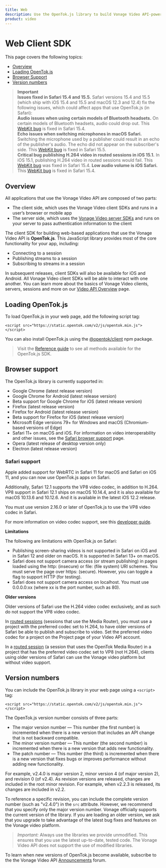 ```yaml
---
title: Web
description: Use the OpenTok.js library to build Vonage Video API-powered WebRTC video, voice & messaging communications apps for the web.
product: video
---
```


# Web Client SDK

This page covers the following topics:

* [Overview](#overview)
* [Loading OpenTok.js](#loading-opentok-js)
* [Browser Support](#browser-support)
* [Version numbers](#version-numbers)

> **Important**<br>
**Issues fixed in Safari 15.4 and 15.5.** Safari versions 15.4 and 15.5 (which ship with iOS 15.4 and 15.5 and macOS 12.3 and 12.4) fix the following issues, which could affect apps that use OpenTok.js (in Safari):<br>
**Audio issues when using certain models of Bluetooth headsets.** On certain models of Bluetooth headsets, audio could drop out. This [WebKit bug](https://bugs.webkit.org/show_bug.cgi?id=237203) is fixed in Safari 15.4.<br>
**Echo issues when switching microphones in macOS Safari.** Switching the microphone used by a publisher could result in an echo of the publisher's audio. The echo did not appear on the subscriber's side. This [WebKit bug](https://bugs.webkit.org/show_bug.cgi?id=235544) is fixed in Safari 15.5.<br>
**Critical bug publishing H.264 video in routed sessions in iOS 15.1.** In iOS 15.1, publishing H.264 video in routed sessions would fail. This [WebKit bug](https://bugs.webkit.org/show_bug.cgi?id=231505) was fixed in Safari 15.4.
**Low audio volume is iOS Safari.** This [WebKit bug](https://bugs.webkit.org/show_bug.cgi?id=230902) is fixed in Safari 15.4.

## Overview

All applications that use the Vonage Video API are composed of two parts:

* The client side, which uses the Vonage Video client SDKs and runs in a user’s browser or mobile app
* The server side, which uses the [Vonage Video server SDKs](/video/server-sdks/overview) and runs on your server to pass authentication information to the client

The client SDK for building web-based applications that use the Vonage Video API is **OpenTok.js**. This JavaScript library provides most of the core functionality for your app, including:

* Connecting to a session
* Publishing streams to a session
* Subscribing to streams in a session

In subsequent releases, client SDKs will also be available for iOS and Android. All Vonage Video client SDKs will be able to interact with one another. You can learn more about the basics of Vonage Video clients, servers, sessions and more on our [Video API Overview](/video/overview) page.

## Loading OpenTok.js

To load OpenTok.js in your web page, add the following script tag:

`<script src="https://static.opentok.com/v2/js/opentok.min.js"></script>` 

You can also install OpenTok.js using the [@opentok/client](https://www.npmjs.com/package/@opentok/client) npm package.

> Visit the [Reference guide](/sdk/stitch/video-js-reference) to see all methods available for the OpenTok.js SDK.

<!-- OPT-TODO: The current version of the OpenTok.js library can interoperate with Vonage Video apps written with version 2.21+ of the Vonage Video client SDKs:

* OpenTok Android SDK (coming soon)
* OpenTok iOS SDK (coming soon)
* [Vonage Video web client SDK](URL)
* OpenTok Windows SDK (coming soon)
* OpenTok Linux SDK (coming soon) -->

## Browser support

The OpenTok.js library is currently supported in:

* Google Chrome (latest release version)
* Google Chrome for Android (latest release version)
* Beta support for Google Chrome for iOS (latest release version)
* Firefox (latest release version)
* Firefox for Android (latest release version)
* Beta support for Firefox for iOS (latest release version)
* Microsoft Edge versions 79+ for Windows and macOS (Chromium-based versions of Edge)
* Safari 11+ on macOS and iOS. For information on video interoperability and other issues, see the [Safari browser support](#safari-support) page.
* Opera (latest release of desktop version only)
* Electron (latest release version)

### Safari support

Apple added support for WebRTC in Safari 11 for macOS and Safari on iOS 11, and you can now use OpenTok.js apps on Safari.

Additionally, Safari 12.1 supports the VP8 video codec, in addition to H.264. VP8 support in Safari 12.1 ships on macOS 10.14.4, and it is also available for macOS 10.13.6 and 10.12.6. And it is available in the latest iOS 12.2 release.

You must use version 2.16.0 or later of OpenTok.js to use the VP8 video codec in Safari.

For more information on video codec support, see this [developer guide](/video/guides/codecs).

**Limitations**

The following are limitations with OpenTok.js on Safari:

- Publishing screen-sharing videos is not supported in Safari on iOS and in Safari 12 and older on macOS. It is supported in Safari 13+ on macOS.
- Safari does not support camera access (or stream publishing) in pages loaded using the http: (insecure) or file: (file system) URI schemes. You must serve the page over https: (secure). However, you can toggle a flag to support HTTP (for testing).
- Safari does not support camera access on localhost. You must use 0.0.0.0:xx (where xx is the port number, such as 80).

**Older versions**

Older versions of Safari use the H.264 video codec exclusively, and as such do not support the VP8 video codec.

In [routed sessions](/video/guides/create-session#the-media-router-and-media-modes) (sessions that use the  Media Router), you must use a project with the preferred codec set to H.264, to have older versions of Safari be able to publish and subscribe to video. Set the preferred video codec for a project on the Project page of your Video API account.

In a [routed session](/video/guides/create-session#the-media-router-and-media-modes) (a session that uses the OpenTok Media Router) in a project that has the preferred video codec set to VP8 (not H.264), clients using older versions of Safari can use the Vonage video platform but without video support.

## Version numbers

You can include the OpenTok.js library in your web page using a `<script>` tag:

`<script src="https://static.opentok.com/v2/js/opentok.min.js"></script>`

The OpenTok.js version number consists of three parts:

* The major version number — This number (the first number) is incremented when there is a new version that includes an API change that is not backward compatible.
* The minor version number — This number (the second number) is incremented when there is a new version that adds new functionality.
* The patch number — This number (the third) is incremented when there is a new version that fixes bugs or improves performance without adding new functionality.

For example, v2.4.0 is major version 2, minor version 4 (of major version 2), and revision 0 (of v2.4). As revision versions are released, changes are included in the root minor revision. For example, when v2.2.3 is released, its changes are included in v2.2.

To reference a specific revision, you can include the complete version number (such as "v2.4.0") in the `src` attribute. However, we recommend that you specify only the major version number. Vonage officially supports the current version of the library. If you are loading an older version, we ask that you upgrade to take advantage of the latest bug fixes and features on the Vonage video platform.

>_Important:_ Always use the libraries we provide unmodified. This ensures that you use the latest up-to-date, tested code. The Vonage Video API does not support the use of modified libraries.

To learn when new versions of OpenTok.js become available, subscribe to the the Vonage Video API [Announcements](https://video-api.support.vonage.com/hc/en-us/categories/360001844012-Announcements) forum.